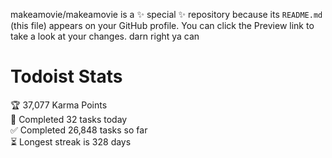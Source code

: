 makeamovie/makeamovie is a ✨ special ✨ repository because its `README.md` (this file) appears on your GitHub profile.
You can click the Preview link to take a look at your changes. darn right ya can

# Todoist Stats

<!-- TODO-IST:START -->
🏆  37,077 Karma Points           
🌸  Completed 32 tasks today           
✅  Completed 26,848 tasks so far           
⏳  Longest streak is 328 days
<!-- TODO-IST:END -->